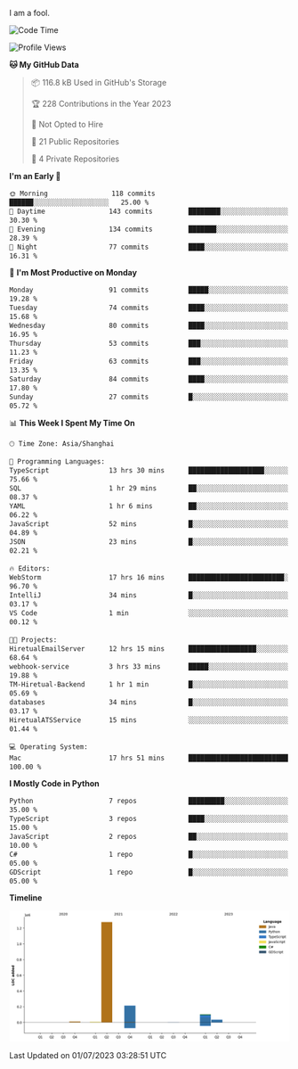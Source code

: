 I am a fool.

<!--START_SECTION:waka-->
![Code Time](http://img.shields.io/badge/Code%20Time-515%20hrs%2029%20mins-blue)

![Profile Views](http://img.shields.io/badge/Profile%20Views-3-blue)

**🐱 My GitHub Data** 

> 📦 116.8 kB Used in GitHub's Storage 
 > 
> 🏆 228 Contributions in the Year 2023
 > 
> 🚫 Not Opted to Hire
 > 
> 📜 21 Public Repositories 
 > 
> 🔑 4 Private Repositories 
 > 
**I'm an Early 🐤** 

```text
🌞 Morning                118 commits         ██████░░░░░░░░░░░░░░░░░░░   25.00 % 
🌆 Daytime                143 commits         ████████░░░░░░░░░░░░░░░░░   30.30 % 
🌃 Evening                134 commits         ███████░░░░░░░░░░░░░░░░░░   28.39 % 
🌙 Night                  77 commits          ████░░░░░░░░░░░░░░░░░░░░░   16.31 % 
```
📅 **I'm Most Productive on Monday** 

```text
Monday                   91 commits          █████░░░░░░░░░░░░░░░░░░░░   19.28 % 
Tuesday                  74 commits          ████░░░░░░░░░░░░░░░░░░░░░   15.68 % 
Wednesday                80 commits          ████░░░░░░░░░░░░░░░░░░░░░   16.95 % 
Thursday                 53 commits          ███░░░░░░░░░░░░░░░░░░░░░░   11.23 % 
Friday                   63 commits          ███░░░░░░░░░░░░░░░░░░░░░░   13.35 % 
Saturday                 84 commits          ████░░░░░░░░░░░░░░░░░░░░░   17.80 % 
Sunday                   27 commits          █░░░░░░░░░░░░░░░░░░░░░░░░   05.72 % 
```


📊 **This Week I Spent My Time On** 

```text
🕑︎ Time Zone: Asia/Shanghai

💬 Programming Languages: 
TypeScript               13 hrs 30 mins      ███████████████████░░░░░░   75.66 % 
SQL                      1 hr 29 mins        ██░░░░░░░░░░░░░░░░░░░░░░░   08.37 % 
YAML                     1 hr 6 mins         ██░░░░░░░░░░░░░░░░░░░░░░░   06.22 % 
JavaScript               52 mins             █░░░░░░░░░░░░░░░░░░░░░░░░   04.89 % 
JSON                     23 mins             █░░░░░░░░░░░░░░░░░░░░░░░░   02.21 % 

🔥 Editors: 
WebStorm                 17 hrs 16 mins      ████████████████████████░   96.70 % 
IntelliJ                 34 mins             █░░░░░░░░░░░░░░░░░░░░░░░░   03.17 % 
VS Code                  1 min               ░░░░░░░░░░░░░░░░░░░░░░░░░   00.12 % 

🐱‍💻 Projects: 
HiretualEmailServer      12 hrs 15 mins      █████████████████░░░░░░░░   68.64 % 
webhook-service          3 hrs 33 mins       █████░░░░░░░░░░░░░░░░░░░░   19.88 % 
TM-Hiretual-Backend      1 hr 1 min          █░░░░░░░░░░░░░░░░░░░░░░░░   05.69 % 
databases                34 mins             █░░░░░░░░░░░░░░░░░░░░░░░░   03.17 % 
HiretualATSService       15 mins             ░░░░░░░░░░░░░░░░░░░░░░░░░   01.44 % 

💻 Operating System: 
Mac                      17 hrs 51 mins      █████████████████████████   100.00 % 
```

**I Mostly Code in Python** 

```text
Python                   7 repos             █████████░░░░░░░░░░░░░░░░   35.00 % 
TypeScript               3 repos             ████░░░░░░░░░░░░░░░░░░░░░   15.00 % 
JavaScript               2 repos             ██░░░░░░░░░░░░░░░░░░░░░░░   10.00 % 
C#                       1 repo              █░░░░░░░░░░░░░░░░░░░░░░░░   05.00 % 
GDScript                 1 repo              █░░░░░░░░░░░░░░░░░░░░░░░░   05.00 % 
```



**Timeline**

![Lines of Code chart](https://raw.githubusercontent.com/VeejaLiu/VeejaLiu/master/assets/bar_graph.png)


 Last Updated on 01/07/2023 03:28:51 UTC
<!--END_SECTION:waka-->
